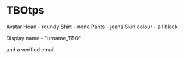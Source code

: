 # TBOtps
Avatar
Head - roundy
Shirt - none
Pants - jeans
Skin colour - all black

Display name - "urname_TBO"

and a verified email

